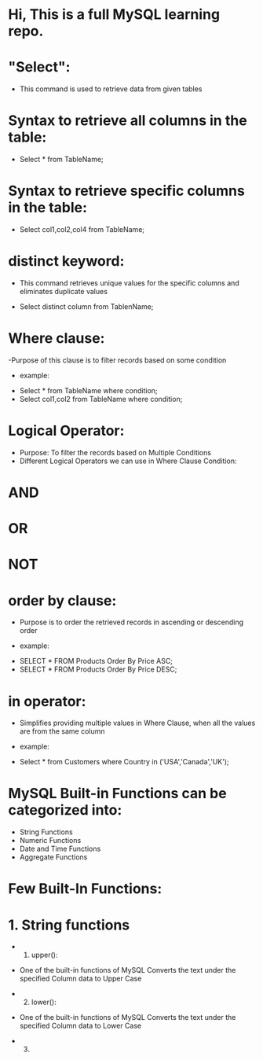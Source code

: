 # Hi, This is a full MySQL learning repo.

# "Select":
- This command is used to retrieve data from given tables
  
# Syntax to retrieve all columns in the table:
- Select * from TableName;

# Syntax to retrieve specific columns in the table:
- Select col1,col2,col4 from TableName;

# distinct keyword:
- This command retrieves unique values for the specific columns and eliminates duplicate values

- Select distinct column from TablenName;
# Where clause:
-Purpose of this clause is to filter records based on some condition

* example:
-  Select * from TableName where condition;
-  Select col1,col2 from TableName where condition;

# Logical Operator:
- Purpose: To filter the records based on Multiple Conditions
- Different Logical Operators we can use in Where Clause Condition:
# AND
# OR
# NOT

# order by clause:
-  Purpose is to order the retrieved records in ascending or descending order

* example:
-  SELECT * FROM Products Order By Price ASC;
-  SELECT * FROM Products Order By Price DESC;

# in operator:
-  Simplifies providing multiple values in Where Clause, when all the values are from the same column

* example:
-  Select * from Customers where Country in ('USA','Canada','UK');

# MySQL Built-in Functions can be categorized into:
- String Functions
- Numeric Functions
- Date and Time Functions
- Aggregate Functions

# Few Built-In Functions:
# 1. String functions

- 1. upper():
- One of the built-in functions of MySQL 
Converts the text under the specified Column data to Upper Case

- 2. lower():
- One of the built-in functions of MySQL 
Converts the text under the specified Column data to Lower Case

- 3. 

